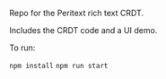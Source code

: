 Repo for the Peritext rich text CRDT.

Includes the CRDT code and a UI demo.

To run:

`npm install`
`npm run start`
